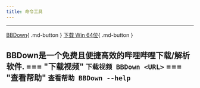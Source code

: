 ```yaml
---
title: 命令工具
---
```


---
[BBDown](https://github.com/nilaoda/BBDown){ .md-button } [下载 Win 64位](https://ghfast.top/github.com/nilaoda/BBDown/releases/download/1.6.3/BBDown_1.6.3_20240814_win-x64.zip){ .md-button }

BBDown是一个免费且便捷高效的哔哩哔哩下载/解析软件.
=== "下载视频"
    ``` 下载视频
    BBDown <URL>
    ```
=== "查看帮助"
    ``` 查看帮助
    BBDown --help
    ```
---

